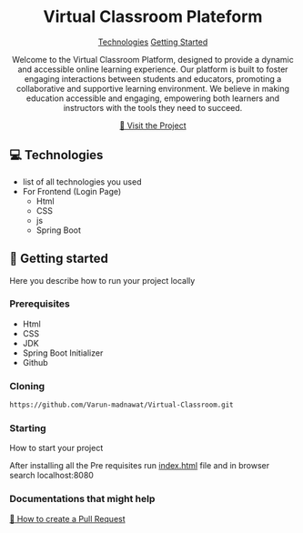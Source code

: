 

<h1 align="center" style="font-weight: bold;">Virtual Classroom Plateform</h1>

<p align="center">
<a href="#tech">Technologies</a>
<a href="#started">Getting Started</a>

 
</p>


<p align="center">Welcome to the Virtual Classroom Platform, designed to 
provide a dynamic and accessible online learning 
experience. Our platform is built to foster engaging 
interactions between students and educators, 
promoting a collaborative and supportive learning 
environment. We believe in making education 
accessible and engaging, empowering both learners 
and instructors with the tools they need to succeed.</p>


<p align="center">
<a href="https://github.com/Varun-madnawat/Virtual-Classroom">📱 Visit the Project</a>
</p>

<h2 id="technologies">💻 Technologies</h2>

- list of all technologies you used
- For Frontend (Login Page)
   - Html
   - CSS
   - js
   - Spring Boot

<h2 id="started">🚀 Getting started</h2>

Here you describe how to run your project locally

<h3>Prerequisites</h3>

- Html
- CSS
- JDK
- Spring Boot Initializer
- Github

<h3>Cloning</h3>

```bash
https://github.com/Varun-madnawat/Virtual-Classroom.git
```

<h3>Starting</h3>

How to start your project

After installing all the Pre requisites run <a href = "https://github.com/Varun-madnawat/Virtual-Classroom/blob/main/guvi/src/main/resources/static/index.html">index.html</a> file and in browser search localhost:8080


<h3>Documentations that might help</h3>

[📝 How to create a Pull Request](https://www.atlassian.com/br/git/tutorials/making-a-pull-request)

